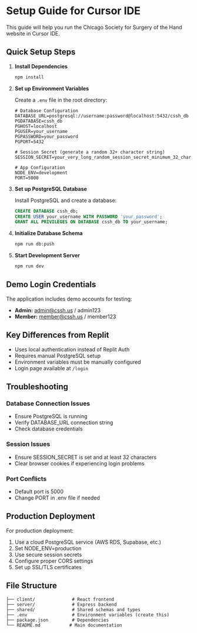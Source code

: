 # Setup Guide for Cursor IDE

This guide will help you run the Chicago Society for Surgery of the Hand website in Cursor IDE.

## Quick Setup Steps

1. **Install Dependencies**
   ```bash
   npm install
   ```

2. **Set up Environment Variables**
   
   Create a `.env` file in the root directory:
   ```env
   # Database Configuration
   DATABASE_URL=postgresql://username:password@localhost:5432/cssh_db
   PGDATABASE=cssh_db
   PGHOST=localhost
   PGUSER=your_username
   PGPASSWORD=your_password
   PGPORT=5432

   # Session Secret (generate a random 32+ character string)
   SESSION_SECRET=your_very_long_random_session_secret_minimum_32_characters

   # App Configuration
   NODE_ENV=development
   PORT=5000
   ```

3. **Set up PostgreSQL Database**
   
   Install PostgreSQL and create a database:
   ```sql
   CREATE DATABASE cssh_db;
   CREATE USER your_username WITH PASSWORD 'your_password';
   GRANT ALL PRIVILEGES ON DATABASE cssh_db TO your_username;
   ```

4. **Initialize Database Schema**
   ```bash
   npm run db:push
   ```

5. **Start Development Server**
   ```bash
   npm run dev
   ```

## Demo Login Credentials

The application includes demo accounts for testing:
- **Admin:** admin@cssh.us / admin123
- **Member:** member@cssh.us / member123

## Key Differences from Replit

- Uses local authentication instead of Replit Auth
- Requires manual PostgreSQL setup
- Environment variables must be manually configured
- Login page available at `/login`

## Troubleshooting

### Database Connection Issues
- Ensure PostgreSQL is running
- Verify DATABASE_URL connection string
- Check database credentials

### Session Issues
- Ensure SESSION_SECRET is set and at least 32 characters
- Clear browser cookies if experiencing login problems

### Port Conflicts
- Default port is 5000
- Change PORT in .env file if needed

## Production Deployment

For production deployment:
1. Use a cloud PostgreSQL service (AWS RDS, Supabase, etc.)
2. Set NODE_ENV=production
3. Use secure session secrets
4. Configure proper CORS settings
5. Set up SSL/TLS certificates

## File Structure

```
├── client/              # React frontend
├── server/              # Express backend
├── shared/              # Shared schemas and types
├── .env                 # Environment variables (create this)
├── package.json         # Dependencies
└── README.md           # Main documentation
```
